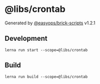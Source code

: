 # @libs/crontab

Generated by [@easyops/brick-scripts] v1.2.1

## Development

`lerna run start --scope=@libs/crontab`

## Build

`lerna run build --scope=@libs/crontab`

[@easyops/brick-scripts]: https://git.easyops.local/anyclouds/next-core/tree/master/packages/brick-scripts
